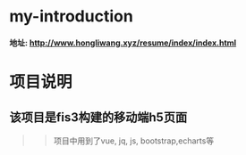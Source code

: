 # my-introduction
#### 地址:  http://www.hongliwang.xyz/resume/index/index.html
项目说明
====
该项目是fis3构建的移动端h5页面
----
>> 项目中用到了vue, jq, js, bootstrap,echarts等 
